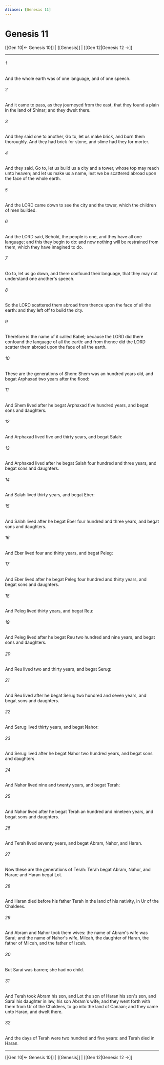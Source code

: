 ```yaml
---
Aliases: [Genesis 11]
---
```

# Genesis 11

[[Gen 10|← Genesis 10]] | [[Genesis]] | [[Gen 12|Genesis 12 →]]
***



###### 1 
And the whole earth was of one language, and of one speech. 

###### 2 
And it came to pass, as they journeyed from the east, that they found a plain in the land of Shinar; and they dwelt there. 

###### 3 
And they said one to another, Go to, let us make brick, and burn them thoroughly. And they had brick for stone, and slime had they for morter. 

###### 4 
And they said, Go to, let us build us a city and a tower, whose top may reach unto heaven; and let us make us a name, lest we be scattered abroad upon the face of the whole earth. 

###### 5 
And the LORD came down to see the city and the tower, which the children of men builded. 

###### 6 
And the LORD said, Behold, the people is one, and they have all one language; and this they begin to do: and now nothing will be restrained from them, which they have imagined to do. 

###### 7 
Go to, let us go down, and there confound their language, that they may not understand one another's speech. 

###### 8 
So the LORD scattered them abroad from thence upon the face of all the earth: and they left off to build the city. 

###### 9 
Therefore is the name of it called Babel; because the LORD did there confound the language of all the earth: and from thence did the LORD scatter them abroad upon the face of all the earth. 

###### 10 
These are the generations of Shem: Shem was an hundred years old, and begat Arphaxad two years after the flood: 

###### 11 
And Shem lived after he begat Arphaxad five hundred years, and begat sons and daughters. 

###### 12 
And Arphaxad lived five and thirty years, and begat Salah: 

###### 13 
And Arphaxad lived after he begat Salah four hundred and three years, and begat sons and daughters. 

###### 14 
And Salah lived thirty years, and begat Eber: 

###### 15 
And Salah lived after he begat Eber four hundred and three years, and begat sons and daughters. 

###### 16 
And Eber lived four and thirty years, and begat Peleg: 

###### 17 
And Eber lived after he begat Peleg four hundred and thirty years, and begat sons and daughters. 

###### 18 
And Peleg lived thirty years, and begat Reu: 

###### 19 
And Peleg lived after he begat Reu two hundred and nine years, and begat sons and daughters. 

###### 20 
And Reu lived two and thirty years, and begat Serug: 

###### 21 
And Reu lived after he begat Serug two hundred and seven years, and begat sons and daughters. 

###### 22 
And Serug lived thirty years, and begat Nahor: 

###### 23 
And Serug lived after he begat Nahor two hundred years, and begat sons and daughters. 

###### 24 
And Nahor lived nine and twenty years, and begat Terah: 

###### 25 
And Nahor lived after he begat Terah an hundred and nineteen years, and begat sons and daughters. 

###### 26 
And Terah lived seventy years, and begat Abram, Nahor, and Haran. 

###### 27 
Now these are the generations of Terah: Terah begat Abram, Nahor, and Haran; and Haran begat Lot. 

###### 28 
And Haran died before his father Terah in the land of his nativity, in Ur of the Chaldees. 

###### 29 
And Abram and Nahor took them wives: the name of Abram's wife was Sarai; and the name of Nahor's wife, Milcah, the daughter of Haran, the father of Milcah, and the father of Iscah. 

###### 30 
But Sarai was barren; she had no child. 

###### 31 
And Terah took Abram his son, and Lot the son of Haran his son's son, and Sarai his daughter in law, his son Abram's wife; and they went forth with them from Ur of the Chaldees, to go into the land of Canaan; and they came unto Haran, and dwelt there. 

###### 32 
And the days of Terah were two hundred and five years: and Terah died in Haran.

***
[[Gen 10|← Genesis 10]] | [[Genesis]] | [[Gen 12|Genesis 12 →]]
